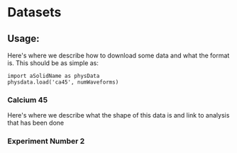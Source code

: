 # Datasets

## Usage:

Here's where we describe how to download some data and what the format is. This should be as simple as:
```
import aSolidName as physData
physdata.load('ca45', numWaveforms)
```

### Calcium 45 

Here's where we describe what the shape of this data is and link to analysis that has been done

### Experiment Number 2 

